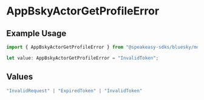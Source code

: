 # AppBskyActorGetProfileError

## Example Usage

```typescript
import { AppBskyActorGetProfileError } from "@speakeasy-sdks/bluesky/models/errors";

let value: AppBskyActorGetProfileError = "InvalidToken";
```

## Values

```typescript
"InvalidRequest" | "ExpiredToken" | "InvalidToken"
```